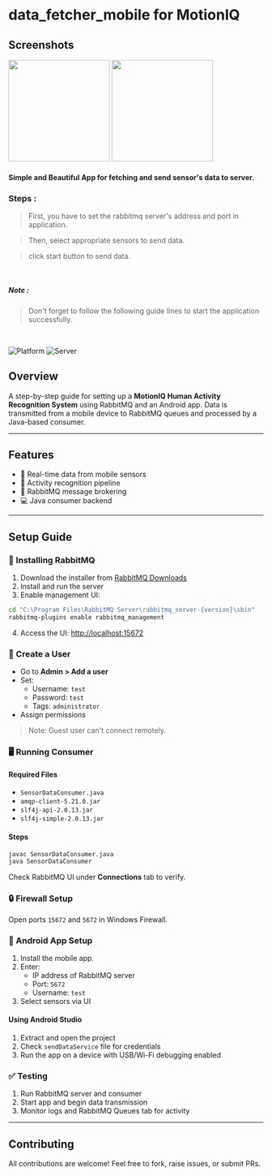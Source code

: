 # data_fetcher_mobile for MotionIQ

## Screenshots

<p float="left">
	<img src="https://github.com/haid-er/data_fetcher_mobile/imgs/im1.png" width="200"/>
	<img src="https://github.com/haid-er/data_fetcher_mobile/imgs/im2.png" width="200"/>
</p>

#### Simple and Beautiful App for fetching and send sensor's data to server.

### Steps :

> First, you have to set the rabbitmq server's address and port in application.

> Then, select appropriate sensors to send data.

> click start button to send data.

<br/>

##### Note :

> Don't forget to follow the following guide lines to start the application successfully.

<br />

![Platform](https://img.shields.io/badge/platform-Android-brightgreen.svg?color=00ADB5&style=for-the-badge)
![Server](https://img.shields.io/badge/server-RabbitMQ-orange.svg?color=FCA311&style=for-the-badge)

## Overview

A step-by-step guide for setting up a **MotionIQ Human Activity Recognition System** using RabbitMQ and an Android app. Data is transmitted from a mobile device to RabbitMQ queues and processed by a Java-based consumer.

---

## Features

- 📱 Real-time data from mobile sensors
- 🧠 Activity recognition pipeline
- 🐇 RabbitMQ message brokering
- 💻 Java consumer backend

---

## Setup Guide

### 🔧 Installing RabbitMQ

1. Download the installer from [RabbitMQ Downloads](https://www.rabbitmq.com/download.html)
2. Install and run the server
3. Enable management UI:

```bash
cd "C:\Program Files\RabbitMQ Server\rabbitmq_server-{version}\sbin"
rabbitmq-plugins enable rabbitmq_management
```

4. Access the UI: [http://localhost:15672](http://localhost:15672)

### 👤 Create a User

- Go to **Admin > Add a user**
- Set:
  - Username: `test`
  - Password: `test`
  - Tags: `administrator`
- Assign permissions

> Note: Guest user can't connect remotely.

### 🖥️ Running Consumer

#### Required Files

- `SensorDataConsumer.java`
- `amqp-client-5.21.0.jar`
- `slf4j-api-2.0.13.jar`
- `slf4j-simple-2.0.13.jar`

#### Steps

```bash
javac SensorDataConsumer.java
java SensorDataConsumer
```

Check RabbitMQ UI under **Connections** tab to verify.

### 🔒 Firewall Setup

Open ports `15672` and `5672` in Windows Firewall.

### 📱 Android App Setup

1. Install the mobile app.
2. Enter:
   - IP address of RabbitMQ server
   - Port: `5672`
   - Username: `test`
3. Select sensors via UI

#### Using Android Studio

1. Extract and open the project
2. Check `sendDataService` file for credentials
3. Run the app on a device with USB/Wi-Fi debugging enabled

### ✅ Testing

1. Run RabbitMQ server and consumer
2. Start app and begin data transmission
3. Monitor logs and RabbitMQ Queues tab for activity

---

## Contributing

All contributions are welcome! Feel free to fork, raise issues, or submit PRs.
